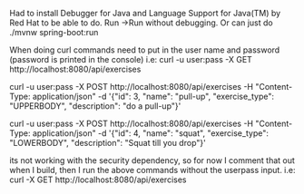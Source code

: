 Had to install Debugger for Java and Language Support for Java(TM) by Red Hat to be able to do. Run ->Run without debugging. Or can just do ./mvnw spring-boot:run


When doing curl commands need to put in the user name and password (password is printed in the console) i.e:
curl -u user:pass -X GET http://localhost:8080/api/exercises


curl -u user:pass -X POST http://localhost:8080/api/exercises -H "Content-Type: application/json" -d '{"id": 3, "name": "pull-up", "exercise_type": "UPPERBODY", "description": "do a pull-up"}'


curl -u user:pass -X POST http://localhost:8080/api/exercises -H "Content-Type: application/json" -d '{"id": 4, "name": "squat", "exercise_type": "LOWERBODY", "description": "Squat till you drop"}'

its not working with the security dependency, so for now I comment that out when I build, then I run the above commands without the userpass input. i.e: curl -X GET http://localhost:8080/api/exercises



<!-- https://docs.oracle.com/javase/tutorial/reallybigindex.html -->

<!-- trying to solve the issue where it appears I'm not getting the request body. tried creating a logger of the request body but I'm getting this error:
java.lang.IllegalStateException: No primary or single unique constructor found for interface jakarta.servlet.FilterChain -->